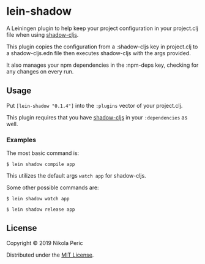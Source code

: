 # lein-shadow

A Leiningen plugin to help keep your project configuration in your project.clj file when using [shadow-cljs](https://github.com/thheller/shadow-cljs).

This plugin copies the configuration from a :shadow-cljs key in project.clj to a shadow-cljs.edn file then executes shadow-cljs with the args provided.

It also manages your npm dependencies in the :npm-deps key, checking for any changes on every run.

## Usage

Put `[lein-shadow "0.1.4"]` into the `:plugins` vector of your project.clj.

This plugin requires that you have [shadow-cljs](https://github.com/thheller/shadow-cljs) in your `:dependencies` as well.

### Examples

The most basic command is:

    $ lein shadow compile app

This utilizes the default args `watch app` for shadow-cljs.

Some other possible commands are:

    $ lein shadow watch app

    $ lein shadow release app

## License

Copyright © 2019 Nikola Peric

Distributed under the [MIT License](https://opensource.org/licenses/MIT).
